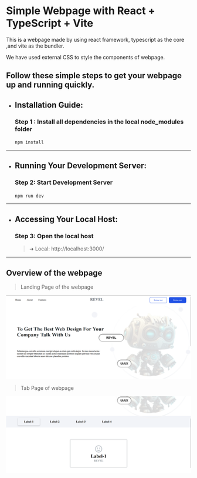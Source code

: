 # Simple Webpage with React + TypeScript + Vite


This is a webpage made by using react framework, typescript as the core ,and vite as the bundler.

We have used external CSS to style the components of webpage.

## Follow these simple steps to get your webpage up and running quickly.



- ## Installation Guide:

    ### Step 1 : Install all dependencies in the local node_modules folder
    
    ```npm install```
    
---
- ## Running Your Development Server:

    ### Step 2: Start Development Server
    
    ```npm run dev```

---
- ## Accessing Your Local Host:

    ### Step 3: Open the local host
    
    > ➜  Local:   http://localhost:3000/
    
---


## Overview of the webpage

>Landing Page of the webpage

![Landing Page](src/assets/OverviewImage/OverviewLandingPage.png)

>Tab Page of webpage

![Landing Page](src/assets/OverviewImage/OverviewTabPage.png)




